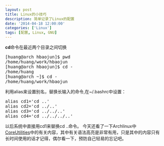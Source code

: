 ```yaml
---
layout: post
title: Linux的小技巧
description: 简单记录了Linux的配置
date: '2014-04-18 12:00:00'
categories: ['Linux']
tags: [配置, Linux, GNU]
---
```


**cd**命令在最近两个目录之间切换  
<pre class="prettyprint">
[huang@arch hbaojun]$ pwd
/home/huang/work/hbaojun  
[huang@arch hbaojun]$ cd - 
/home/huang  
[huang@arch ~]$ cd -
/home/huang/work/hbaojun
</pre>
<!--more-->
利用alias来设置别名，替换长输入的命令,在~/.bashrc中设置：
<pre class="prettyprint">
alias cd1='cd ..'
alias cd2='cd ../..'
alias cd3='cd ../../..'
alias cd4='cd ../../../..'
</pre>
以后系统中直接用cd1来替换cd ..命令。
今天还看了一下Archlinux中[CoreUtilities](https://wiki.archlinux.org/index.php/Core_utilities)中的有关内容，其中有关语法高亮是非常有用，只是其中的内容只有长时间使用的话才记得，偶尔看一下，预防自己轻易的忘记吧。

